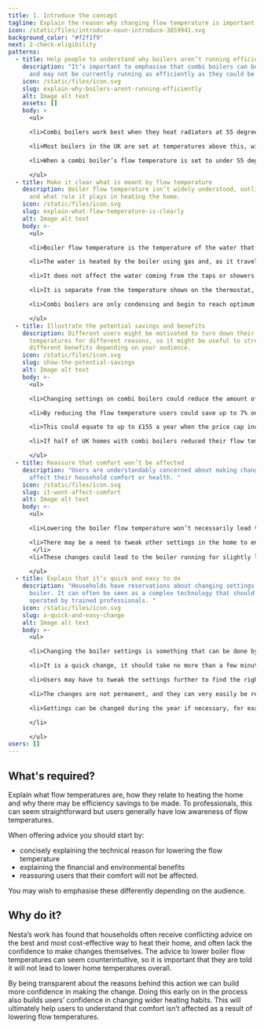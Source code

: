 ```yaml
---
title: 1. Introduce the concept
tagline: Explain the reason why changing flow temperature is important.
icon: /static/files/introduce-noun-introduce-3859941.svg
background_color: "#f2f1f9"
next: 2-check-eligibility
patterns:
  - title: Help people to understand why boilers aren’t running efficiently
    description: "It’s important to emphasise that combi boilers can be optimised
      and may not be currently running as efficiently as they could be. "
    icon: /static/files/icon.svg
    slug: explain-why-boilers-arent-running-efficiently
    alt: Image alt text
    assets: []
    body: >
      <ul>

      <li>Combi boilers work best when they heat radiators at 55 degrees or below</li>

      <li>Most boilers in the UK are set at temperatures above this, with the average temperature of water to radiators being around 70 degrees.</li>

      <li>When a combi boiler’s flow temperature is set to under 55 degrees it will be condensing. This allows for the boilers to run more efficiently and burn less gas.</li>

      </ul>
  - title: Make it clear what is meant by flow temperature
    description: Boiler flow temperature isn’t widely understood, outline what it is
      and what role it plays in heating the home.
    icon: /static/files/icon.svg
    slug: explain-what-flow-temperature-is-clearly
    alt: Image alt text
    body: >-
      <ul>

      <li>Boiler flow temperature is the temperature of the water that is sent to radiators by the boiler. </li>

      <li>The water is heated by the boiler using gas and, as it travels around the system through the radiators and back to the boiler, it cools down.</li>

      <li>It does not affect the water coming from the taps or showers. </li>

      <li>It is separate from the temperature shown on the thermostat, which is the air temperature in a room, not the temperature of the radiators. </li>

      <li>Combi boilers are only condensing and begin to reach optimum efficiency when the water that has gone through the radiators and is returning to the boiler is 55 degrees or less.</li>

      </ul>
  - title: Illustrate the potential savings and benefits
    description: Different users might be motivated to turn down their flow
      temperatures for different reasons, so it might be useful to stress
      different benefits depending on your audience.
    icon: /static/files/icon.svg
    slug: show-the-potential-savings
    alt: Image alt text
    body: >-
      <ul>

      <li>Changing settings on combi boilers could reduce the amount of energy used to heat homes.</li>

      <li>By reducing the flow temperature users could save up to 7% on their gas bill.  </li>

      <li>This could equate to up to £155 a year when the price cap increases in October. </li>

      <li>If half of UK homes with combi boilers reduced their flow temperature so that their boilers were condensing it would result in a 1% reduction in the carbon emitted by households.  </li>

      </ul>
  - title: Reassure that comfort won’t be affected
    description: "Users are understandably concerned about making changes that may
      affect their household comfort or health. "
    icon: /static/files/icon.svg
    slug: it-wont-affect-comfort
    alt: Image alt text
    body: >-
      <ul>

      <li>Lowering the boiler flow temperature won’t necessarily lead to lowering the temperature of the house.</li>

      <li>There may be a need to tweak other settings in the home to ensure comfort is maintained. 
       </li>
      <li>These changes could lead to the boiler running for slightly longer than before.  <B> N.B. further guidance on this is provided in step 4, <a href="/principles/4-give-wider-guidance/">provide wider heating advice.</a></li>

      </ul>
  - title: Explain that it’s quick and easy to do
    description: "Households have reservations about changing settings on their
      boiler. It can often be seen as a complex technology that should only be
      operated by trained professionals. "
    icon: /static/files/icon.svg
    slug: a-quick-and-easy-change
    alt: Image alt text
    body: >-
      <ul>

      <li>Changing the boiler settings is something that can be done by anyone, including householders, it is recommended by boiler manufacturers and energy companies.  </li>

      <li>It is a quick change, it should take no more than a few minutes to do.  </li>

      <li>Users may have to tweak the settings further to find the right balance between heat and energy/money saving.</li>

      <li>The changes are not permanent, and they can very easily be reverted to a higher temperature or back to the original settings. </li>

      <li>Settings can be changed during the year if necessary, for example, by turning the flow temperatures up during the coldest periods. Remind users to reduce the flow temperature again afterwards.

      </li>

      </ul>
users: []
---
```

## What's required?

Explain what flow temperatures are, how they relate to heating the home and why there may be efficiency savings to be made. To professionals, this can seem straightforward but users generally have low awareness of flow temperatures. 

When offering advice you should start by:

* concisely explaining the technical reason for lowering the flow temperature
* explaining the financial and environmental benefits
* reassuring users that their comfort will not be affected.

You may wish to emphasise these differently depending on the audience.

## Why do it?

Nesta’s work has found that households often receive conflicting advice on the best and most cost-effective way to heat their home, and often lack the confidence to make changes themselves. The advice to lower boiler flow temperatures can seem counterintuitive, so it is important that they are told it will not lead to lower home temperatures overall.

By being transparent about the reasons behind this action we can build more confidence in making the change. Doing this early on in the process also builds users’ confidence in changing wider heating habits. This will ultimately help users to understand that comfort isn’t affected as a result of lowering flow temperatures.